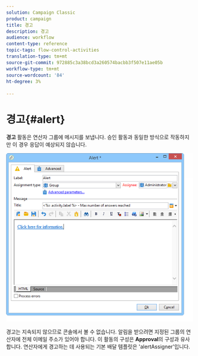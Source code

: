 ```yaml
---
solution: Campaign Classic
product: campaign
title: 경고
description: 경고
audience: workflow
content-type: reference
topic-tags: flow-control-activities
translation-type: tm+mt
source-git-commit: 972885c3a38bcd3a260574bacbb3f507e11ae05b
workflow-type: tm+mt
source-wordcount: '84'
ht-degree: 3%

---
```



# 경고{#alert}

**경고** 활동은 연산자 그룹에 메시지를 보냅니다. 승인 활동과 동일한 방식으로 작동하지만 이 경우 응답이 예상되지 않습니다.

![](assets/edit_alerte.png)

경고는 지속되지 않으므로 콘솔에서 볼 수 없습니다. 알림을 받으려면 지정된 그룹의 연산자에 전체 이메일 주소가 있어야 합니다. 이 활동의 구성은 **Approval**&#x200B;의 구성과 유사합니다. 연산자에게 경고하는 데 사용되는 기본 배달 템플릿은 &#39;alertAssigner&#39;입니다.
